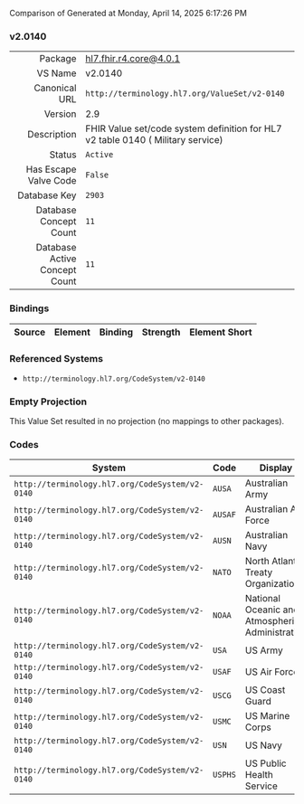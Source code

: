 Comparison of 
Generated at Monday, April 14, 2025 6:17:26 PM

### v2.0140

|      |     |
| ---: | --- |
| Package | hl7.fhir.r4.core@4.0.1 |
| VS Name | v2.0140 |
| Canonical URL | `http://terminology.hl7.org/ValueSet/v2-0140` |
| Version | 2.9 |
| Description | FHIR Value set/code system definition for HL7 v2 table 0140 ( Military service) |
| Status | `Active` |
| Has Escape Valve Code | `False` |
| Database Key | `2903` |
| Database Concept Count | `11` |
| Database Active Concept Count | `11` |
### Bindings

| Source | Element | Binding | Strength | Element Short |
| ------ | ------- | ------- | -------- | ------------- |

### Referenced Systems

* `http://terminology.hl7.org/CodeSystem/v2-0140`
### Empty Projection

This Value Set resulted in no projection (no mappings to other packages).

### Codes

| System | Code | Display |
| ------ | ---- | ------- |
| `http://terminology.hl7.org/CodeSystem/v2-0140` | `AUSA` | Australian Army |
| `http://terminology.hl7.org/CodeSystem/v2-0140` | `AUSAF` | Australian Air Force |
| `http://terminology.hl7.org/CodeSystem/v2-0140` | `AUSN` | Australian Navy |
| `http://terminology.hl7.org/CodeSystem/v2-0140` | `NATO` | North Atlantic Treaty Organization |
| `http://terminology.hl7.org/CodeSystem/v2-0140` | `NOAA` | National Oceanic and Atmospheric Administration |
| `http://terminology.hl7.org/CodeSystem/v2-0140` | `USA` | US Army |
| `http://terminology.hl7.org/CodeSystem/v2-0140` | `USAF` | US Air Force |
| `http://terminology.hl7.org/CodeSystem/v2-0140` | `USCG` | US Coast Guard |
| `http://terminology.hl7.org/CodeSystem/v2-0140` | `USMC` | US Marine Corps |
| `http://terminology.hl7.org/CodeSystem/v2-0140` | `USN` | US Navy |
| `http://terminology.hl7.org/CodeSystem/v2-0140` | `USPHS` | US Public Health Service |
